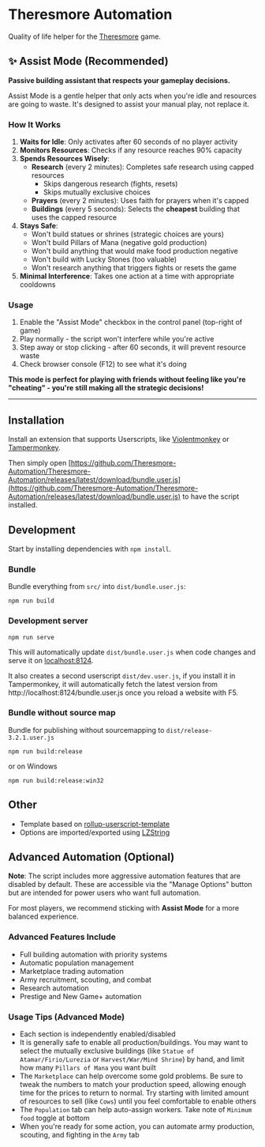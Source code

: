 # Theresmore Automation

Quality of life helper for the [Theresmore](https://www.theresmoregame.com/play/) game.

## ✨ Assist Mode (Recommended)

**Passive building assistant that respects your gameplay decisions.**

Assist Mode is a gentle helper that only acts when you're idle and resources are going to waste. It's designed to assist your manual play, not replace it.

### How It Works

1. **Waits for Idle**: Only activates after 60 seconds of no player activity
2. **Monitors Resources**: Checks if any resource reaches 90% capacity
3. **Spends Resources Wisely**:
   - **Research** (every 2 minutes): Completes safe research using capped resources
     - Skips dangerous research (fights, resets)
     - Skips mutually exclusive choices
   - **Prayers** (every 2 minutes): Uses faith for prayers when it's capped
   - **Buildings** (every 5 seconds): Selects the **cheapest** building that uses the capped resource
4. **Stays Safe**:
   - Won't build statues or shrines (strategic choices are yours)
   - Won't build Pillars of Mana (negative gold production)
   - Won't build anything that would make food production negative
   - Won't build with Lucky Stones (too valuable)
   - Won't research anything that triggers fights or resets the game
5. **Minimal Interference**: Takes one action at a time with appropriate cooldowns

### Usage

1. Enable the "Assist Mode" checkbox in the control panel (top-right of game)
2. Play normally - the script won't interfere while you're active
3. Step away or stop clicking - after 60 seconds, it will prevent resource waste
4. Check browser console (F12) to see what it's doing

**This mode is perfect for playing with friends without feeling like you're "cheating" - you're still making all the strategic decisions!**

---

## Installation

Install an extension that supports Userscripts, like [Violentmonkey](https://violentmonkey.github.io/) or [Tampermonkey](https://www.tampermonkey.net/).

Then simply open
[https://github.com/Theresmore-Automation/Theresmore-Automation/releases/latest/download/bundle.user.js](https://github.com/Theresmore-Automation/Theresmore-Automation/releases/latest/download/bundle.user.js)
to have the script installed.

## Development

Start by installing dependencies with `npm install`.

### Bundle

Bundle everything from `src/` into `dist/bundle.user.js`:

`npm run build`

### Development server

`npm run serve`

This will automatically update `dist/bundle.user.js` when code changes and serve it on [localhost:8124](http://localhost:8124/).

It also creates a second userscript `dist/dev.user.js`, if you install it in Tampermonkey, it will automatically fetch the latest version from
http://localhost:8124/bundle.user.js once you reload a website with F5.

### Bundle without source map

Bundle for publishing without sourcemapping to `dist/release-3.2.1.user.js`

`npm run build:release`

or on Windows

`npm run build:release:win32`

## Other

- Template based on [rollup-userscript-template](https://github.com/cvzi/rollup-userscript-template)
- Options are imported/exported using [LZString](https://github.com/pieroxy/lz-string)

## Advanced Automation (Optional)

**Note**: The script includes more aggressive automation features that are disabled by default. These are accessible via the "Manage Options" button but are
intended for power users who want full automation.

For most players, we recommend sticking with **Assist Mode** for a more balanced experience.

### Advanced Features Include

- Full building automation with priority systems
- Automatic population management
- Marketplace trading automation
- Army recruitment, scouting, and combat
- Research automation
- Prestige and New Game+ automation

### Usage Tips (Advanced Mode)

- Each section is independently enabled/disabled
- It is generally safe to enable all production/buildings. You may want to select the mutually exclusive buildings (like `Statue of Atamar/Firio/Lurezia` or
  `Harvest/War/Mind Shrine`) by hand, and limit how many `Pillars of Mana` you want built
- The `Marketplace` can help overcome some gold problems. Be sure to tweak the numbers to match your production speed, allowing enough time for the prices to
  return to normal. Try starting with limited amount of resources to sell (like `Cows`) until you feel comfortable to enable others
- The `Population` tab can help auto-assign workers. Take note of `Minimum food` toggle at bottom
- When you're ready for some action, you can automate army production, scouting, and fighting in the `Army` tab

